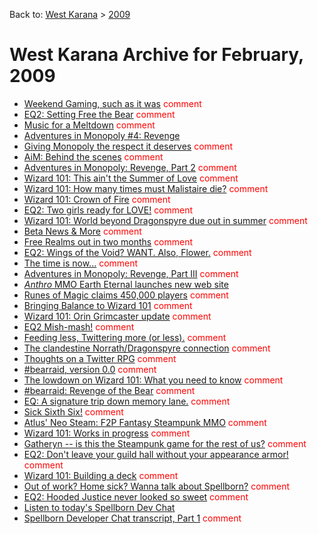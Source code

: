 Back to: [West Karana](/posts/westkarana.md) > [2009](/posts/2009/westkarana.md)
# West Karana Archive for February, 2009

* [Weekend Gaming, such as it was](2607.md) <span style="color:red;">comment</span>
* [EQ2: Setting Free the Bear](2613.md) <span style="color:red;">comment</span>
* [Music for a Meltdown](2624.md) <span style="color:red;">comment</span>
* [Adventures in Monopoly #4: Revenge](2625.md) <span style="color:red;"></span>
* [Giving Monopoly the respect it deserves](2627.md) <span style="color:red;">comment</span>
* [AiM: Behind the scenes](2628.md) <span style="color:red;">comment</span>
* [Adventures in Monopoly: Revenge, Part 2](2637.md) <span style="color:red;">comment</span>
* [Wizard 101: This ain't the Summer of Love](2639.md) <span style="color:red;">comment</span>
* [Wizard 101: How many times must Malistaire die?](2649.md) <span style="color:red;">comment</span>
* [Wizard 101: Crown of Fire](2650.md) <span style="color:red;">comment</span>
* [EQ2: Two girls ready for LOVE!](2663.md) <span style="color:red;">comment</span>
* [Wizard 101: World beyond Dragonspyre due out in summer](2667.md) <span style="color:red;">comment</span>
* [Beta News & More](2672.md) <span style="color:red;">comment</span>
* [Free Realms out in two months](2674.md) <span style="color:red;">comment</span>
* [EQ2: Wings of the Void? WANT. Also, Flower.](2675.md) <span style="color:red;">comment</span>
* [The time is now...](2679.md) <span style="color:red;">comment</span>
* [Adventures in Monopoly: Revenge, Part III](2680.md) <span style="color:red;">comment</span>
* [*Anthro* MMO Earth Eternal launches new web site](2682.md) <span style="color:red;"></span>
* [Runes of Magic claims 450,000 players](2684.md) <span style="color:red;">comment</span>
* [Bringing Balance to Wizard 101](2685.md) <span style="color:red;">comment</span>
* [Wizard 101: Orin Grimcaster update](2692.md) <span style="color:red;">comment</span>
* [EQ2 Mish-mash!](2693.md) <span style="color:red;">comment</span>
* [Feeding less, Twittering more (or less).](2699.md) <span style="color:red;">comment</span>
* [The clandestine Norrath/Dragonspyre connection](2700.md) <span style="color:red;">comment</span>
* [Thoughts on a Twitter RPG](2704.md) <span style="color:red;">comment</span>
* [#bearraid, version 0.0](2705.md) <span style="color:red;">comment</span>
* [The lowdown on Wizard 101: What you need to know](2707.md) <span style="color:red;">comment</span>
* [#bearraid: Revenge of the Bear](2708.md) <span style="color:red;">comment</span>
* [EQ: A signature trip down memory lane.](2710.md) <span style="color:red;">comment</span>
* [Sick Sixth Six!](2717.md) <span style="color:red;">comment</span>
* [Atlus' Neo Steam: F2P Fantasy Steampunk MMO](2720.md) <span style="color:red;">comment</span>
* [Wizard 101: Works in progress](2721.md) <span style="color:red;">comment</span>
* [Gatheryn -- is this the Steampunk game for the rest of us?](2722.md) <span style="color:red;">comment</span>
* [EQ2: Don't leave your guild hall without your appearance armor!](2727.md) <span style="color:red;">comment</span>
* [Wizard 101: Building a deck](2737.md) <span style="color:red;">comment</span>
* [Out of work? Home sick? Wanna talk about Spellborn?](2750.md) <span style="color:red;">comment</span>
* [EQ2: Hooded Justice never looked so sweet](2756.md) <span style="color:red;">comment</span>
* [Listen to today's Spellborn Dev Chat](2771.md) <span style="color:red;"></span>
* [Spellborn Developer Chat transcript, Part 1](2773.md) <span style="color:red;">comment</span>
